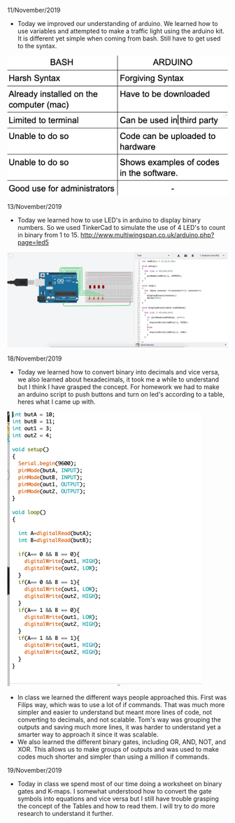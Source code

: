 11/November/2019
- Today we improved our understanding of arduino. We learned how to use variables and attempted to make a traffic light using the arduino kit. It is different yet simple when coming from bash. Still have to get used to the syntax.


![BASH vs Arduino](bashvsarduino.png)

13/November/2019
- Today we learned how to use LED's in arduino to display binary numbers. So we used TinkerCad to simulate the use of 4 LED's to count in binary from 1 to 15.
http://www.multiwingspan.co.uk/arduino.php?page=led5 

![Binary LED code](binaryled.png)

18/November/2019
- Today we learned how to convert binary into decimals and vice versa, we also learned about hexadecimals, it took me a while to understand but I think I have grasped the concept. For homework we had to make an arduino script to push buttons and turn on led's according to a table, heres what I came up with.

![Binary button led code](binarytodecimal.png)

- In class we learned the different ways people approached this. First was Filips way, which was to use a lot of if commands. That was much more simpler and easier to understand but meant more lines of code, not converting to decimals, and not scalable. Tom's way was grouping the outputs and saving much more lines, it was harder to understand yet a smarter way to approach it since it was scalable.
- We also learned the different binary gates, including OR, AND, NOT, and XOR. This allows us to make groups of outputs and was used to make codes much shorter and simpler than using a million if commands.

19/November/2019

- Today in class we spend most of our time doing a worksheet on binary gates and K-maps. I somewhat understood how to convert the gate symbols into equations and vice versa but I still have trouble grasping the concept of the Tables and how to read them. I will try to do more research to understand it further.
